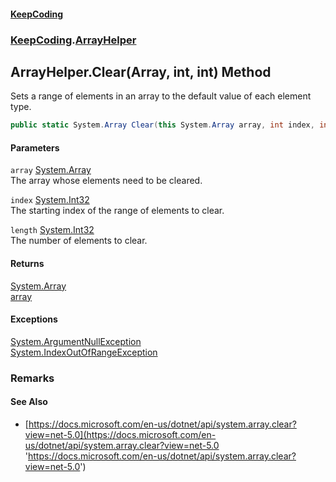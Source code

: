 #### [KeepCoding](index.md 'index')
### [KeepCoding](KeepCoding.md 'KeepCoding').[ArrayHelper](ArrayHelper.md 'KeepCoding.ArrayHelper')
## ArrayHelper.Clear(Array, int, int) Method
Sets a range of elements in an array to the default value of each element type.  
```csharp
public static System.Array Clear(this System.Array array, int index, int length);
```
#### Parameters
<a name='KeepCoding.ArrayHelper.Clear(System.Array.int.int).array'></a>
`array` [System.Array](https://docs.microsoft.com/en-us/dotnet/api/System.Array 'System.Array')  
The array whose elements need to be cleared.
  
<a name='KeepCoding.ArrayHelper.Clear(System.Array.int.int).index'></a>
`index` [System.Int32](https://docs.microsoft.com/en-us/dotnet/api/System.Int32 'System.Int32')  
The starting index of the range of elements to clear.
  
<a name='KeepCoding.ArrayHelper.Clear(System.Array.int.int).length'></a>
`length` [System.Int32](https://docs.microsoft.com/en-us/dotnet/api/System.Int32 'System.Int32')  
The number of elements to clear.
  
#### Returns
[System.Array](https://docs.microsoft.com/en-us/dotnet/api/System.Array 'System.Array')  
[array](ArrayHelper.Clear.Lwmmw6i0Q+OGff3HPb6LBA.md#KeepCoding.ArrayHelper.Clear(System.Array.int.int).array 'KeepCoding.ArrayHelper.Clear(System.Array, int, int).array')
#### Exceptions
[System.ArgumentNullException](https://docs.microsoft.com/en-us/dotnet/api/System.ArgumentNullException 'System.ArgumentNullException')  
[System.IndexOutOfRangeException](https://docs.microsoft.com/en-us/dotnet/api/System.IndexOutOfRangeException 'System.IndexOutOfRangeException')  
### Remarks
#### See Also
- [https://docs.microsoft.com/en-us/dotnet/api/system.array.clear?view=net-5.0](https://docs.microsoft.com/en-us/dotnet/api/system.array.clear?view=net-5.0 'https://docs.microsoft.com/en-us/dotnet/api/system.array.clear?view=net-5.0')
